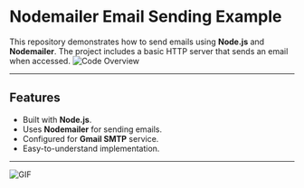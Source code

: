 # Nodemailer Email Sending Example

This repository demonstrates how to send emails using **Node.js** and **Nodemailer**. The project includes a basic HTTP server that sends an email when accessed.
![Code Overview](https://encrypted-tbn0.gstatic.com/images?q=tbn:ANd9GcRe7-xODB3kwcEhqusvSntm1TMjNtFe5fOO1A&s)

---

## Features

- Built with **Node.js**.
- Uses **Nodemailer** for sending emails.
- Configured for **Gmail SMTP** service.
- Easy-to-understand implementation.

---

![GIF](https://i.pinimg.com/originals/97/56/c2/9756c2a05e2dd85309fe4b3bc5d62357.gif)
